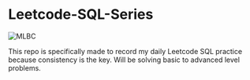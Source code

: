 # Leetcode-SQL-Series

<img src ="[https://repository-images.githubusercontent.com/597198795/b64f4fe8-f839-47ba-af83-9f15fa6c19e7]" alt="MLBC">

This repo is specifically made to record my daily Leetcode SQL practice because consistency is the key. Will be solving basic to advanced level problems. 

